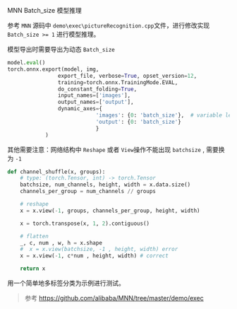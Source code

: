 MNN Batch_size 模型推理

参考 `MNN` 源码中 `demo\exec\pictureRecognition.cpp`文件，进行修改实现 `Batch_size >= 1` 进行模型推理。

模型导出时需要导出为动态 `Batch_size`
```python
model.eval()
torch.onnx.export(model, img, 
                export_file, verbose=True, opset_version=12,
                training=torch.onnx.TrainingMode.EVAL,
                do_constant_folding=True,
                input_names=['images'],
                output_names=['output'],
                dynamic_axes={
                            'images': {0: 'batch_size'},  # variable lenght axes
                            'output': {0: 'batch_size'}
                            }
            )
```

其他需要注意：网络结构中 `Reshape` 或者 `View`操作不能出现 `batchsize` , 需要换为 `-1`
```python
def channel_shuffle(x, groups):
    # type: (torch.Tensor, int) -> torch.Tensor
    batchsize, num_channels, height, width = x.data.size()
    channels_per_group = num_channels // groups

    # reshape
    x = x.view(-1, groups, channels_per_group, height, width)

    x = torch.transpose(x, 1, 2).contiguous()

    # flatten
    _, c, num , w, h = x.shape
    #  x = x.view(batchsize, -1 , height, width) error
    x = x.view(-1, c*num , height, width) # correct

    return x
```


用一个简单地多标签分类为示例进行测试。


>参考
>https://github.com/alibaba/MNN/tree/master/demo/exec